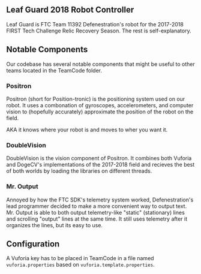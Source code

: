 ## Leaf Guard 2018 Robot Controller
Leaf Guard is FTC Team 11392 Defenestration's robot for the 2017-2018 FIRST Tech Challenge Relic Recovery Season. The rest is self-explanatory.

## Notable Components
Our codebase has several notable components that might be useful to other teams located in the TeamCode folder.

### Positron
Positron (short for Position-tronic) is the positioning system used on our robot. It uses a combonation of gyroscopes, accelerometers, and computer vision to (hopefully accurately) approximate the position of the robot on the field.

AKA it knows where your robot is and moves to wher you want it.

### DoubleVision
DoubleVision is the vision component of Positron. It combines both Vuforia and DogeCV's implementations of the 2017-2018 field and recieves the best of both worlds by loading the libraries on different threads.

### Mr. Output
Annoyed by how the FTC SDK's telemetry system worked, Defenestration's lead programmer decided to make a more convenient way to output text. Mr. Output is able to both output telemetry-like "static" (stationary) lines and scrolling "output" lines at the same time. It still uses telemetry after it organizes the lines, but its easy to use.

## Configuration
A Vuforia key has to be placed in TeamCode in a file named `vuforia.properties` based on `vuforia.template.properties`.
